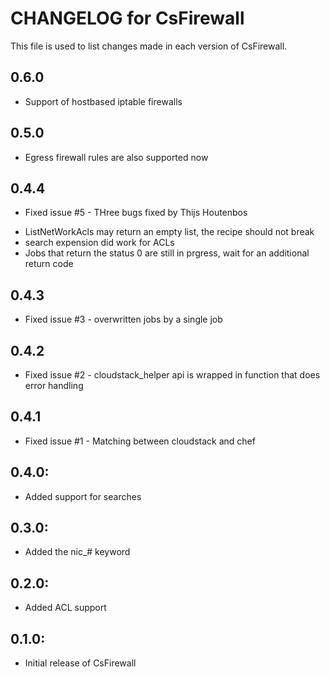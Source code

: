 # CHANGELOG for CsFirewall

This file is used to list changes made in each version of CsFirewall.

## 0.6.0

* Support of hostbased iptable firewalls

## 0.5.0

* Egress firewall rules are also supported now

## 0.4.4

* Fixed issue #5 - THree bugs fixed by Thijs Houtenbos
- ListNetWorkAcls may return an empty list, the recipe should not break
- search expension did work for ACLs
- Jobs that return the status 0 are still in prgress, wait for an additional return code

## 0.4.3

* Fixed issue #3 - overwritten jobs by a single job

## 0.4.2

* Fixed issue #2 - cloudstack_helper api is wrapped in function that does error handling

## 0.4.1

* Fixed issue #1 - Matching between cloudstack and chef

## 0.4.0:

* Added support for searches

## 0.3.0: 

* Added the nic_# keyword

## 0.2.0:

* Added ACL support

## 0.1.0:

* Initial release of CsFirewall

